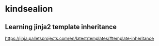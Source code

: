 # kindsealion

## Learning jinja2 template inheritance

https://jinja.palletsprojects.com/en/latest/templates/#template-inheritance
